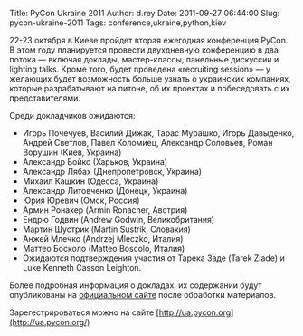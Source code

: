 Title: PyCon Ukraine 2011
Author: d.rey
Date: 2011-09-27 06:44:00
Slug: pycon-ukraine-2011
Tags: conference,ukraine,python,kiev

22-23 октября в Киеве пройдет вторая ежегодная конференция PyCon. В этом году планируется провести двухдневную конференцию в два потока — включая доклады, мастер-классы, панельные дискуссии и lighting talks. Кроме того, будет проведена «recruiting session» — у желающих будет возможность больше узнать о украинских компаниях, которые разрабатывают на питоне, об их проектах и побеседовать с их представителями.

Среди докладчиков ожидаются:

- Игорь Почечуев, Василий Дижак, Тарас Мурашко, Игорь Давыденко, Андрей Светлов, Павел Коломиец, Александр Соловьев, Роман Ворушин (Киев, Украина)
- Александр Бойко (Харьков, Украина)
- Александр Лябах (Днепропетровск, Украина)
- Михаил Кашкин (Одесса, Украина)
- Александр Литовченко (Донецк, Украина)
- Юрия Юревич (Омск, Россия)
- Армин Ронахер (Armin Ronacher, Австрия)
- Ендрю Годвин (Andrew Godwin, Великобритания)
- Мартин Шустрик (Martin Sustrik, Словакия)
- Анжей Млечко (Andrzej Mleczko, Италия)
- Маттео Босколо (Matteo Boscolo, Италия)
- Ожидаются подтверждения участия от Тарека Заде (Tarek Ziade) и Luke Kenneth Casson Leighton.

Более подробная информация о докладах, их содержании будут опубликованы на [официальном сайте](http://ua.pycon.org/) после обработки материалов. 

Зарегестрироваться можно на сайте [http://ua.pycon.org](http://ua.pycon.org/)
